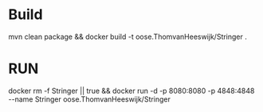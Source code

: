 # Build
mvn clean package && docker build -t oose.ThomvanHeeswijk/Stringer .

# RUN

docker rm -f Stringer || true && docker run -d -p 8080:8080 -p 4848:4848 --name Stringer oose.ThomvanHeeswijk/Stringer 